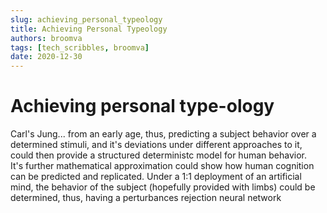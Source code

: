 ```yaml
---
slug: achieving_personal_typeology
title: Achieving Personal Typeology
authors: broomva
tags: [tech_scribbles, broomva]
date: 2020-12-30
---
```

# Achieving personal type-ology

Carl's Jung... from an early age, thus, predicting a subject behavior over a determined stimuli, and it's deviations under different approaches to it, could then provide a structured deterministc model for human behavior. It's further mathematical approximation could show how human cognition can be predicted and replicated. Under a 1:1 deployment of an artificial mind, the behavior of the subject (hopefully provided with limbs) could be determined, thus, having a perturbances rejection neural network